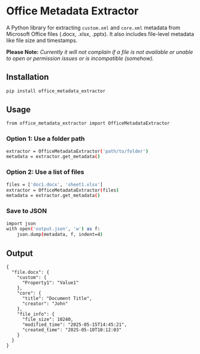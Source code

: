 # Office Metadata Extractor

A Python library for extracting `custom.xml` and `core.xml` metadata from Microsoft Office files (.docx, .xlsx, .pptx). It also includes file-level metadata like file size and timestamps.

__Please Note:__ _Currently it will not complain if a file is not available or unable to open or permission issues or is incompatible (somehow)._

## Installation

```bash
pip install office_metadata_extractor
```

## Usage
```bash
from office_metadata_extractor import OfficeMetadataExtractor
```

### Option 1: Use a folder path
```bash
extractor = OfficeMetadataExtractor('path/to/folder')
metadata = extractor.get_metadata()
```

### Option 2: Use a list of files
```bash
files = ['doc1.docx', 'sheet1.xlsx']
extractor = OfficeMetadataExtractor(files)
metadata = extractor.get_metadata()
```

### Save to JSON
```bash
import json
with open('output.json', 'w') as f:
    json.dump(metadata, f, indent=4)
```

## Output
```
{
  "file.docx": {
    "custom": {
      "Property1": "Value1"
    },
    "core": {
      "title": "Document Title",
      "creator": "John"
    },
    "file_info": {
      "file_size": 10240,
      "modified_time": "2025-05-15T14:45:21",
      "created_time": "2025-05-10T10:12:03"
    }
  }
}
```
